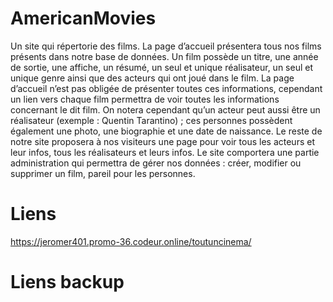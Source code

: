 # AmericanMovies

Un site qui répertorie des films. La page d’accueil présentera tous nos films présents dans notre base de données.
Un film possède un titre, une année de sortie, une affiche, un résumé, un seul et unique réalisateur, un seul et unique genre ainsi que des acteurs qui ont joué dans le film. La page d’accueil n’est pas obligée de présenter toutes ces informations, cependant un lien vers chaque film permettra de voir toutes les informations concernant le dit film.
On notera cependant qu’un acteur peut aussi être un réalisateur (exemple : Quentin Tarantino) ; ces personnes possèdent également une photo, une biographie et une date de naissance.
Le reste de notre site proposera à nos visiteurs une page pour voir tous les acteurs et leur infos, tous les réalisateurs et leurs infos.
Le site comportera une partie administration qui permettra de gérer nos données : créer, modifier ou supprimer un film, pareil pour les personnes.


# Liens
https://jeromer401.promo-36.codeur.online/toutuncinema/

# Liens backup
